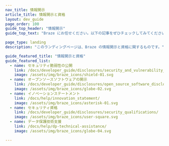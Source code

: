 ```yaml
---
nav_title: 情報開示
article_title: 情報開示と資格
layout: dev_guide
page_order: 100
guide_top_header: "情報開示"
guide_top_text: "Braze にお任せください。以下の記事をぜひチェックしてみてください。"

page_type: landing
description: "このランディングページは、Braze の情報開示と資格に関するものです。"

guide_featured_title: "情報開示と資格"
guide_featured_list:
  - name: セキュリティ脆弱性の公開
    link: /docs/developer_guide/disclosures/security_and_vulnerability_disclosure/
    image: /assets/img/braze_icons/shield-01.svg
  - name: オープンソースソフトウェアの開示
    link: /docs/developer_guide/disclosures/open_source_software_disclosure/
    image: /assets/img/braze_icons/globe-02.svg
  - name: イノベーションステートメント
    link: /docs/help/innovation_statement/
    image: /assets/img/braze_icons/asterisk-01.svg
  - name: セキュリティ資格
    link: /docs/developer_guide/disclosures/security_qualifications/
    image: /assets/img/braze_icons/user-square.svg
  - name: データ保護技術支援
    link: /docs/help/dp-technical-assistance/
    image: /assets/img/braze_icons/globe-04.svg

---
```

